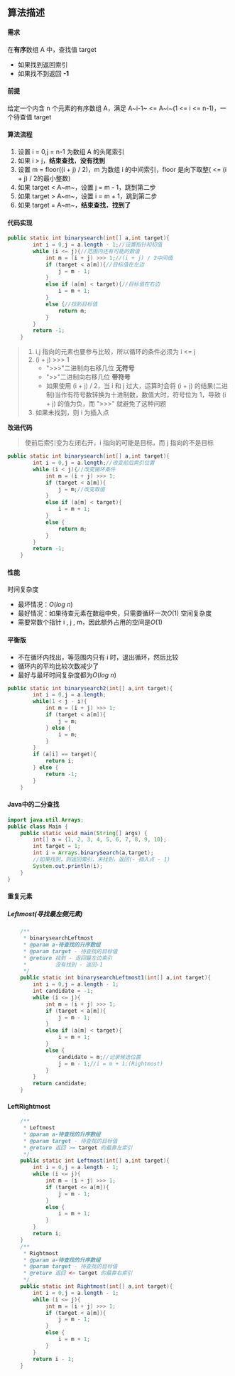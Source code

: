 ## 算法描述 
#### 需求
在**有序**数组 A 中，查找值 target
* 如果找到返回索引
* 如果找不到返回 **-1**
#### 前提
给定一个内含 n 个元素的有序数组 A，满足 A~i-1~ <= A~i~(1 <= i <= n-1)，一个待查值 target
#### 算法流程
1. 设置 i = 0,j = n-1 为数组 A 的头尾索引
2. 如果 i > j，**结束查找**，**没有找到**
3. 设置 m = floor((i + j) / 2)，m 为数组 i 的中间索引，floor 是向下取整( <= (i + j) / 2的最小整数)
4. 如果 target < A~m~，设置 j = m - 1，跳到第二步
5. 如果 target > A~m~，设置 i = m + 1，跳到第二步
6. 如果 target = A~m~，**结束查找**，**找到了**
#### 代码实现
```java
public static int binarysearch(int[] a,int target){
        int i = 0,j = a.length - 1;//设置指针和初值
        while (i <= j){//范围内还有可能的数值
            int m = (i + j) >>> 1;//(i + j) / 2中间值
            if (target < a[m]){//目标值在左边
                j = m - 1;
            }
            else if (a[m] < target){//目标值在右边
                i = m + 1;
            }
            else {//找到目标值
                return m;
            }
        }
        return -1;
    }
```
> 1. i,j 指向的元素也要参与比较，所以循环的条件必须为 i <= j 
> 2. (i + j) >>> 1
>    *  ">>>"二进制向右移几位 **无符号**
>    * ">>"二进制向右移几位 **带符号**
>    * 如果使用 (i + j) / 2，当 i 和 j 过大，运算时会将 (i + j) 的结果(二进制)当作有符号数转换为十进制数，数值大时，符号位为 1，导致 (i + j) 的值为负，而 ">>>" 就避免了这种问题
> 3. 如果未找到，则 i 为插入点

**改进代码**
> 使前后索引变为左闭右开，i 指向的可能是目标，而 j 指向的不是目标
```java
public static int binarysearch(int[] a,int target){
        int i = 0,j = a.length;//改变前后索引位置
        while (i < j){//改变循环条件
            int m = (i + j) >>> 1;
            if (target < a[m]){
                j = m;//改变取值
            }
            else if (a[m] < target){
                i = m + 1;
            }
            else {
                return m;
            }
        }
        return -1;
    }
```
#### 性能
时间复杂度
* 最坏情况：$O(log~n)$
* 最好情况：如果待查元素在数组中央，只需要循环一次$O(1)$
空间复杂度
* 需要常数个指针 i , j , m，因此额外占用的空间是$O(1)$
#### 平衡版
* 不在循环内找出，等范围内只有 i 时，退出循环，然后比较
* 循环内的平均比较次数减少了
* 最好与最坏时间复杂度都为$O(log~n)$
```java
public static int binarysearch2(int[] a,int target){
        int i = 0,j = a.length;
        while(1 < j - i){
            int m = (i + j) >>> 1;
            if (target < a[m]){
                j = m;
            } else {
                i = m;
            }
        }
        if (a[i] == target){
            return i;
        } else {
            return -1;
        }
    }
```
#### Java中的二分查找
```java
import java.util.Arrays;
public class Main {
    public static void main(String[] args) {
        int[] a = {1, 2, 3, 4, 5, 6, 7, 8, 9, 10};
        int target = 1;
        int i = Arrays.binarySearch(a,target);
        //如果找到，则返回索引，未找到，返回(- 插入点 - 1)
        System.out.println(i);
    }
}
```
#### 重复元素
##### Leftmost(寻找最左侧元素)
```java
    /**
     * binarysearchLeftmost
     * @param a-待查找的升序数组
     * @param target - 待查找的目标值
     * @return 找到 - 返回最左边索引
     *         没有找到 - 返回-1
     */
    public static int binarysearchLeftmost1(int[] a,int target){
        int i = 0,j = a.length - 1;
        int candidate = -1;
        while (i <= j){
            int m = (i + j) >>> 1;
            if (target < a[m]){
                j = m - 1;
            }
            else if (a[m] < target){
                i = m + 1;
            }
            else {
                candidate = m;//记录候选位置
                j = m - 1;//i = m + 1;(Rightmost)
            }
        }
        return candidate;
    }
```
#### LeftRightmost
```java
    /**
     * Leftmost
     * @param a-待查找的升序数组
     * @param target - 待查找的目标值
     * @return 返回 >= target 的最靠左索引
     */
    public static int Leftmost(int[] a,int target){
        int i = 0,j = a.length - 1;
        while (i <= j){
            int m = (i + j) >>> 1;
            if (target <= a[m]){
                j = m - 1;
            }
            else {
                i = m + 1;
            }
        }
        return i;
    }
    /**
     * Rightmost
     * @param a-待查找的升序数组
     * @param target - 待查找的目标值
     * @return 返回 <= target 的最靠右索引
     */
    public static int Rightmost(int[] a,int target){
        int i = 0,j = a.length - 1;
        while (i <= j){
            int m = (i + j) >>> 1;
            if (target < a[m]){
                j = m - 1;
            }
            else {
                i = m + 1;
            }
        }
        return i - 1;
    }
```